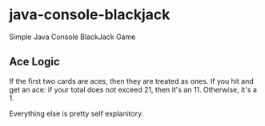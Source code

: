 # java-console-blackjack
Simple Java Console BlackJack Game

Ace Logic
--------

If the first two cards are aces, then they are treated as ones.
If you hit and get an ace: if your total does not exceed 21, then it's an 11. Otherwise, it's a 1.

Everything else is pretty self explanitory.
